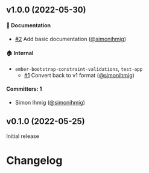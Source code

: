 
## v1.0.0 (2022-05-30)

#### :memo: Documentation
* [#2](https://github.com/kaliber5/ember-bootstrap-constraint-validations/pull/2) Add basic documentation ([@simonihmig](https://github.com/simonihmig))

#### :house: Internal
* `ember-bootstrap-constraint-validations`, `test-app`
  * [#1](https://github.com/kaliber5/ember-bootstrap-constraint-validations/pull/1) Convert back to v1 format ([@simonihmig](https://github.com/simonihmig))

#### Committers: 1
- Simon Ihmig ([@simonihmig](https://github.com/simonihmig))

## v0.1.0 (2022-05-25)

Initial release


# Changelog
